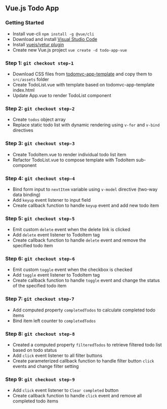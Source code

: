 ## Vue.js Todo App

### Getting Started

- Install vue-cli `npm install -g @vue/cli`
- Download and install [Visual Studio Code](https://code.visualstudio.com/)
- Install [vuejs/vetur plugin](https://github.com/vuejs/vetur)
- Create new Vue.js project `vue create -d todo-app-vue`

### Step 1: `git checkout step-1`

- Download CSS files from [todomvc-app-template]() and copy them to `src/assets` folder
- Create TodoList.vue with template based on todomvc-app-template index.html
- Update App.vue to render TodoList component

### Step 2: `git checkout step-2`

- Create `todos` object array
- Replace static todo list with dynamic rendering using `v-for` and `v-bind` directives

### Step 3: `git checkout step-3`

- Create TodoItem.vue to render individual todo list item
- Refactor TodoList.vue to compose template with TodoItem sub-component

### Step 4: `git checkout step-4`

- Bind form input to `nextItem` variable using `v-model` directive (two-way data binding)
- Add `keyup` event listener to input field
- Create callback function to handle `keyup` event and add new todo item

### Step 5: `git checkout step-5`

- Emit custom `delete` event when the delete link is clicked
- Add `delete` event listener to TodoItem tag
- Create callback function to handle `delete` event and remove the specified todo item

### Step 6: `git checkout step-6`

- Emit custom `toggle` event when the checkbox is checked
- Add `toggle` event listener to TodoItem tag
- Create callback function to handle `toggle` event and change the status of the specified todo item

### Step 7: `git checkout step-7`

- Add computed property `completedTodos` to calculate completed todo items
- Bind item left counter to `completedTodos`

### Step 8: `git checkout step-8`

- Created a computed property `filteredTodos` to retrieve filtered todo list based on todo status
- Add `click` event listener to all filter buttons
- Create parameterized callback function to handle filter button `click` events and change filter setting

### Step 9: `git checkout step-9`

- Add `click` event listener to `Clear completed` button
- Create callback function to handle `click` event and remove all completed todo items
